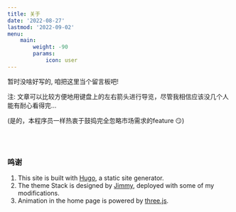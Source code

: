 ```yaml
---
title: 关于
date: '2022-08-27'
lastmod: '2022-09-02'
menu:
    main: 
        weight: -90
        params:
            icon: user
---
```


暂时没啥好写的, 咱把这里当个留言板吧! 

注: 文章可以比较方便地用键盘上的左右箭头进行导览，尽管我相信应该没几个人能有耐心看得完...

(是的，本程序员一样热衷于鼓捣完全忽略市场需求的feature 😏)

\
&nbsp;

### 鸣谢
1. This site is built with [Hugo](!https://gohugo.io/), a static site generator. 
2. The theme Stack is designed by [Jimmy](https://jimmycai.com/), deployed with some of my modifications. 
3. Animation in the home page is powered by [three.js](https://threejs.org/). 